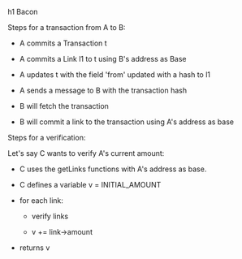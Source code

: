 h1 Bacon

Steps for a transaction from A to B:

- A commits a Transaction t

- A commits a Link l1 to t using B's address as Base

- A updates t with the field 'from' updated with a hash to l1 

- A sends a message to B with the transaction hash

- B will fetch the transaction

- B will commit a link to the transaction using A's address as base


Steps for a verification:

Let's say C wants to verify A's current amount:

- C uses the getLinks functions with A's address as base.

- C defines a variable v = INITIAL_AMOUNT

- for each link:

	- verify links

	- v += link->amount

- returns v